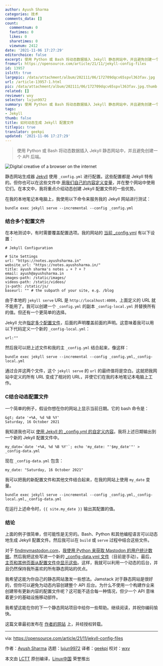 ```yaml
---
author: Ayush Sharma
categories: 技术
comments_data: []
count:
  commentnum: 0
  favtimes: 0
  likes: 0
  sharetimes: 0
  viewnum: 2412
date: '2021-11-06 17:27:29'
editorchoice: false
excerpt: 使用 Python 或 Bash 将动态数据插入 Jekyll 静态网站中，并且避免创建一个 API 后端。
fromurl: https://opensource.com/article/21/11/jekyll-config-files
id: 13957
islctt: true
largepic: /data/attachment/album/202111/06/172709dqcv65spvl363fav.jpg
url: /article-13957-1.html
pic: /data/attachment/album/202111/06/172709dqcv65spvl363fav.jpg.thumb.jpg
related: []
reviewer: wxy
selector: lujun9972
summary: 使用 Python 或 Bash 将动态数据插入 Jekyll 静态网站中，并且避免创建一个 API 后端。
tags:
- Jekyll
thumb: false
title: 如何动态生成 Jekyll 配置文件
titlepic: true
translator: geekpi
updated: '2021-11-06 17:27:29'
---
```



> 
> 使用 Python 或 Bash 将动态数据插入 Jekyll 静态网站中，并且避免创建一个 API 后端。
> 
> 
> 


![](/data/attachment/album/202111/06/172709dqcv65spvl363fav.jpg "Digital creative of a browser on the internet")


静态网站生成器 [Jekyll](https://opensource.com/article/21/9/build-website-jekyll) 使用 `_config.yml` 进行配置。这些配置都是 Jekyll 特有的。但你也可以在这些文件中 [用我们自己的内容定义变量](https://ayushsharma.in/2021/08/using-variables-in-jekyll-to-define-custom-content)，并在整个网站中使用它们。在本文中，我将重点介绍动态创建 Jekyll 配置文件的一些优势。


在我的本地笔记本电脑上，我使用以下命令来服务我的 Jekyll 网站进行测试：



```
bundle exec jekyll serve --incremental --config _config.yml

```

### 结合多个配置文件


在本地测试中，有时需要覆盖配置选项。我的网站的 [当前 \_config.yml](https://gitlab.com/ayush-sharma/ayushsharma-in/-/blob/2.0/_config.yml) 有以下设置：



```
# Jekyll Configuration

# Site Settings
url: "https://notes.ayushsharma.in"
website_url: "https://notes.ayushsharma.in/"
title: ayush sharma's notes ☕ + ? + ?️
email: ayush@ayushsharma.in
images-path: /static/images/
videos-path: /static/videos/
js-path: /static/js/
baseurl: "" # the subpath of your site, e.g. /blog

```

由于本地的 `jekyll serve` URL 是 `http://localhost:4000`，上面定义的 URL 就不能用了。我可以创建一个 `_config.yml` 的副本 `_config-local.yml` 并替换所有的值。但还有一个更简单的选择。


Jekyll 允许[指定多个配置文件](https://jekyllrb.com/docs/configuration/options/#build-command-options)，后面的声明覆盖前面的声明。这意味着我可以用以下代码定义一个新的 `_config-local.yml`：



```
url:""

```

然后我可以把上述文件和我的主 `_config.yml` 结合起来，像这样：



```
bundle exec jekyll serve --incremental --config _config.yml,_config-local.yml

```

通过合并这两个文件，这个 `jekyll serve` 的 `url` 的最终值将是空白。这就把我网站中定义的所有 URL 变成了相对的 URL，并使它们在我的本地笔记本电脑上工作。


### C结合动态配置文件


一个简单的例子，假设你想在你的网站上显示当前日期。它的 bash 命令是：



```
&gt; date '+%A, %d %B %Y'
Saturday, 16 October 2021

```

我知道我也可以 [使用 Jekyll 的 \_config.yml 的自定义内容](https://ayushsharma.in/2021/08/using-variables-in-jekyll-to-define-custom-content)。我将上述日期输出到一个新的 Jekyll 配置文件中。



```
my_date=`date '+%A, %d %B %Y'`; echo 'my_date: "'$my_date'"' > _config-data.yml

```

现在 `_config-data.yml` 包含：



```
my_date: "Saturday, 16 October 2021"

```

我可以把我的新配置文件和其他文件结合起来，在我的网站上使用 `my_date` 变量。



```
bundle exec jekyll serve --incremental --config _config.yml,_config-local.yml,_config-data.yml

```

在运行上述命令时，`{{ site.my_date }}` 输出其配置的值。


### 结论


上面的例子很简单，但可能性是无穷的。Bash、Python 和其他编程语言可以动态地生成 Jekyll 配置文件。然后我可以在 `build` 或 `serve` 过程中结合这些文件。


对于 [findmymastodon.com](https://findmymastodon.com/)，[我使用 Python 来获取 Mastodon 的用户统计数据](https://gitlab.com/ayush-sharma/find-my-mastodon/-/blob/1.0/src/fetch-instance-data/fetch_data.py#L252)。然后我把这些写进一个新的 [\_config-data.yml 文件](https://gitlab.com/ayush-sharma/find-my-mastodon/-/blob/1.0/_config-data.yml)（目前是手动）。最后，[主页和其他页面从配置文件中显示这些](https://gitlab.com/ayush-sharma/find-my-mastodon/-/blob/1.0/index.md#L16)。这样，我就可以利用一个动态的后台，并且仍然保持我所喜欢的所有静态网站的优点。


我希望这能为你自己的静态网站激发一些想法。Jamstack 对于静态网站是很好的，但你可以避免为动态内容创建整个 API 后台。为什么不使用一个构建作业来创建带有更新内容的配置文件呢？这可能不适合每一种情况，但少一个 API 意味着更少的基础设施移动部件。


我希望这能在你的下一个静态网站项目中给你一些帮助。继续阅读，并祝你编码愉快。


这篇文章最初发布在 [作者的网站](https://ayushsharma.in/2021/10/inserting-dynamic-data-into-jekyll-static-sites-using-python-or-bash) 上，并经授权转载。




---


via: <https://opensource.com/article/21/11/jekyll-config-files>


作者：[Ayush Sharma](https://opensource.com/users/ayushsharma) 选题：[lujun9972](https://github.com/lujun9972) 译者：[geekpi](https://github.com/geekpi) 校对：[wxy](https://github.com/wxy)


本文由 [LCTT](https://github.com/LCTT/TranslateProject) 原创编译，[Linux中国](https://linux.cn/) 荣誉推出